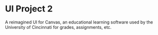 # UI Project 2
A reimagined UI for Canvas, an educational learning software used by the University of Cincinnati for grades, assignments, etc.
